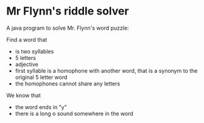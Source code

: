 # Mr Flynn's riddle solver

A java program to solve Mr. Flynn's word puzzle:

Find a word that
* is two syllables
* 5 letters
* adjective
* first syllable is a homophone with another word, that is a synonym to the original 5 letter word
* the homophones cannot share any letters

We know that
* the word ends in "y"
* there is a long o sound somewhere in the word
